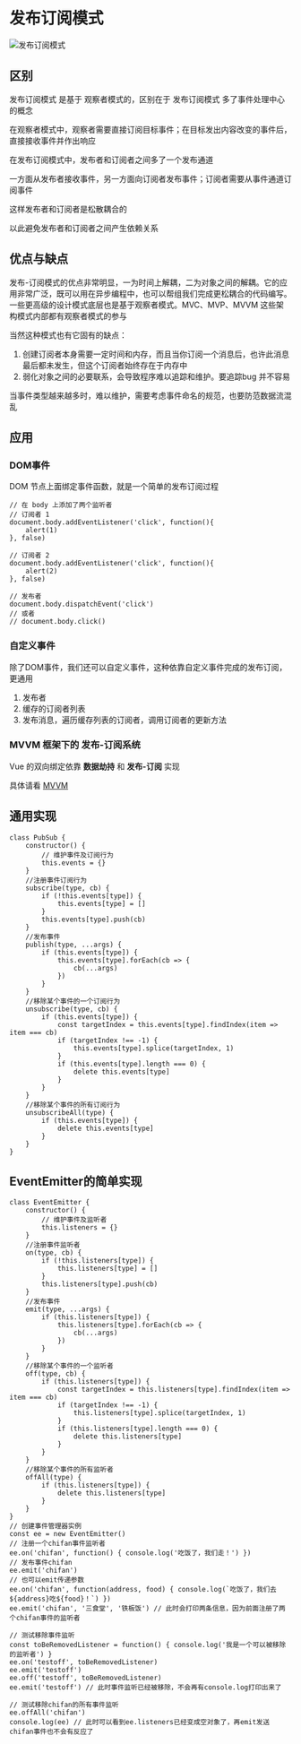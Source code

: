 # 发布订阅模式

![发布订阅模式](https://github.com/YuArtian/yuartian.github.io/blob/master/.gitbook/assets/%E5%8F%91%E5%B8%83%E8%AE%A2%E9%98%85%E6%A8%A1%E5%BC%8F.png?raw=true)

## 区别

发布订阅模式 是基于 观察者模式的，区别在于 发布订阅模式 多了事件处理中心的概念

在观察者模式中，观察者需要直接订阅目标事件；在目标发出内容改变的事件后，直接接收事件并作出响应

在发布订阅模式中，发布者和订阅者之间多了一个发布通道

一方面从发布者接收事件，另一方面向订阅者发布事件；订阅者需要从事件通道订阅事件

这样发布者和订阅者是松散耦合的

以此避免发布者和订阅者之间产生依赖关系

## 优点与缺点

发布-订阅模式的优点非常明显，一为时间上解耦，二为对象之间的解耦。它的应用非常广泛，既可以用在异步编程中，也可以帮组我们完成更松耦合的代码编写。一些更高级的设计模式底层也是基于观察者模式。MVC、MVP、MVVM 这些架构模式内部都有观察者模式的参与

当然这种模式也有它固有的缺点：

1. 创建订阅者本身需要一定时间和内存，而且当你订阅一个消息后，也许此消息最后都未发生，但这个订阅者始终存在于内存中
2. 弱化对象之间的必要联系，会导致程序难以追踪和维护。要追踪bug 并不容易

当事件类型越来越多时，难以维护，需要考虑事件命名的规范，也要防范数据流混乱

## 应用

### DOM事件

DOM 节点上面绑定事件函数，就是一个简单的发布订阅过程

```
// 在 body 上添加了两个监听者
// 订阅者 1
document.body.addEventListener('click', function(){
    alert(1)
}, false)

// 订阅者 2
document.body.addEventListener('click', function(){
    alert(2)
}, false)

// 发布者
document.body.dispatchEvent('click')
// 或者
// document.body.click()
```

### 自定义事件

除了DOM事件，我们还可以自定义事件，这种依靠自定义事件完成的发布订阅，更通用

1. 发布者
2. 缓存的订阅者列表
3. 发布消息，遍历缓存列表的订阅者，调用订阅者的更新方法



### MVVM 框架下的 发布-订阅系统

Vue 的双向绑定依靠 **数据劫持** 和 **发布-订阅** 实现

具体请看 [MVVM](../../MVVM.md)



## 通用实现

```
class PubSub {
    constructor() {
        // 维护事件及订阅行为
        this.events = {}
    }
    //注册事件订阅行为
    subscribe(type, cb) {
        if (!this.events[type]) {
            this.events[type] = []
        }
        this.events[type].push(cb)
    }
    //发布事件
    publish(type, ...args) {
        if (this.events[type]) {
            this.events[type].forEach(cb => {
                cb(...args)
            })
        }
    }
    //移除某个事件的一个订阅行为
    unsubscribe(type, cb) {
        if (this.events[type]) {
            const targetIndex = this.events[type].findIndex(item => item === cb)
            if (targetIndex !== -1) {
                this.events[type].splice(targetIndex, 1)
            }
            if (this.events[type].length === 0) {
                delete this.events[type]
            }
        }
    }
    //移除某个事件的所有订阅行为
    unsubscribeAll(type) {
        if (this.events[type]) {
            delete this.events[type]
        }
    }
}
```



## EventEmitter的简单实现

```
class EventEmitter {
    constructor() {
        // 维护事件及监听者
        this.listeners = {}
    }
    //注册事件监听者
    on(type, cb) {
        if (!this.listeners[type]) {
            this.listeners[type] = []
        }
        this.listeners[type].push(cb)
    }
    //发布事件
    emit(type, ...args) {
        if (this.listeners[type]) {
            this.listeners[type].forEach(cb => {
                cb(...args)
            })
        }
    }
    //移除某个事件的一个监听者
    off(type, cb) {
        if (this.listeners[type]) {
            const targetIndex = this.listeners[type].findIndex(item => item === cb)
            if (targetIndex !== -1) {
                this.listeners[type].splice(targetIndex, 1)
            }
            if (this.listeners[type].length === 0) {
                delete this.listeners[type]
            }
        }
    }
    //移除某个事件的所有监听者
    offAll(type) {
        if (this.listeners[type]) {
            delete this.listeners[type]
        }
    }
}
// 创建事件管理器实例
const ee = new EventEmitter()
// 注册一个chifan事件监听者
ee.on('chifan', function() { console.log('吃饭了，我们走！') })
// 发布事件chifan
ee.emit('chifan')
// 也可以emit传递参数
ee.on('chifan', function(address, food) { console.log(`吃饭了，我们去${address}吃${food}！`) })
ee.emit('chifan', '三食堂', '铁板饭') // 此时会打印两条信息，因为前面注册了两个chifan事件的监听者

// 测试移除事件监听
const toBeRemovedListener = function() { console.log('我是一个可以被移除的监听者') }
ee.on('testoff', toBeRemovedListener)
ee.emit('testoff')
ee.off('testoff', toBeRemovedListener)
ee.emit('testoff') // 此时事件监听已经被移除，不会再有console.log打印出来了

// 测试移除chifan的所有事件监听
ee.offAll('chifan')
console.log(ee) // 此时可以看到ee.listeners已经变成空对象了，再emit发送chifan事件也不会有反应了
```



